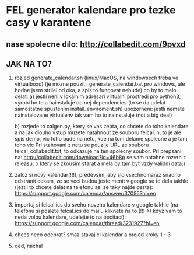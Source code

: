 # FEL generator kalendare pro tezke casy v karantene

## nase spolecne dilo: http://collabedit.com/9pvxd

## JAK NA TO?

1. rozjed generate_calendar.sh (linux/MacOS, na windowsech treba ve virtualboxu)
   (je mozne pouzit i generate_calendar.bat pro windows, ale hodne jsem strilel od oka, a spis to fungovat nebude)
    co by to melo delat:
    a) jestli neni v lokalnim adresari virtualni prostredi pro python3, vyrobi ho to a nainstaluje
       do nej dependencies (to se da udelat samostatne spustenim install_enviroment.sh)
       upozorneni: jestli nemate nainstalovane virtualenv tak vam ho to nainstaluje (not a big deal)

    b) rozjede to calgen.py, ktery se vas zepta, co chcete do toho kalendare a na jak dlouho
       vstup muzete natahnout ze souboru felcal.in, to je ale spis demo, vic toho bude na netu, kde na
       tom delame spolecne a je tam toho vic
       Pri stahovani z netu se pouzije URL ze souboru felcal_collabedit.txt, to odkazuje na ten spolecny soubor.
       Pri prepsani na: http://collabedit.com/download?id=46b8p se vam natahne rozvrh z releasu, o ktery se
       zkousim starat a mela by tam byt vzdy validni data:)

2. zaloz si novy kalendar(!!!), predevsim, aby slo vsechno naraz snadno odstranit cekam, ze se veci budou jeste menit
   v google se to dela takhle (jestli to chcete delat na telefonu asi se taky najde cesta):
   https://support.google.com/calendar/answer/37095?hl=en

3. importuj si felcal.ics do sveho noveho kalendare
   v google takhle (na telefonu si poslete felcal.ics do mailu kliknete na to (!!!->) kdyz vam to neda volbu kalendare, udelejte to na pocitaci):
   https://support.google.com/calendar/thread/3231927?hl=en

4. chces neco odebrat? smaz stavajici kalendar a projed kroky 1 - 3

4. qed, michal

